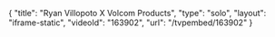 {
    "title": "Ryan Villopoto X Volcom Products",
    "type": "solo",
    "layout": "iframe-static",
    "videoId": "163902",
    "url": "\/tvpembed\/163902"
}